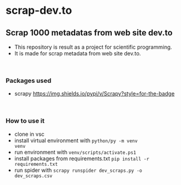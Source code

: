 # scrap-dev.to

## Scrap 1000 metadatas from web site dev.to

- This repository is result as a project for scientific programming.
- It is made for scrap metadata from web site dev.to.

<br>

### Packages used

- scrapy https://img.shields.io/pypi/v/Scrapy?style=for-the-badge

<br>

### How to use it

- clone in vsc
- install virtual environment with <code>python/py -m venv venv</code>
- run environment with <code>venv/scripts/activate.ps1</code>
- install packages from requirements.txt <code>pip install -r requirements.txt</code>
- run spider with <code>scrapy runspider dev_scraps.py -o dev_scraps.csv</code>
